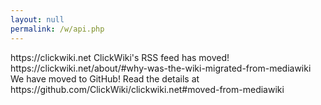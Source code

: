 ```yaml
---
layout: null
permalink: /w/api.php
---
```

<?xml version="1.0" encoding="UTF-8" ?>
<rss version="2.0">

<channel>
  <title>ClickWiki</title>
  <link>https://clickwiki.net</link>
  <description>ClickWiki's RSS feed has moved!</description>
  <item>
    <title>RSS Feed Moved</title>
    <link>https://clickwiki.net/about/#why-was-the-wiki-migrated-from-mediawiki</link>
    <description>We have moved to GitHub! Read the details at https://github.com/ClickWiki/clickwiki.net#moved-from-mediawiki</description>
  </item>
</channel>

</rss>

